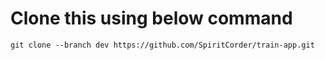 # Clone this using below command

```
git clone --branch dev https://github.com/SpiritCorder/train-app.git
```

